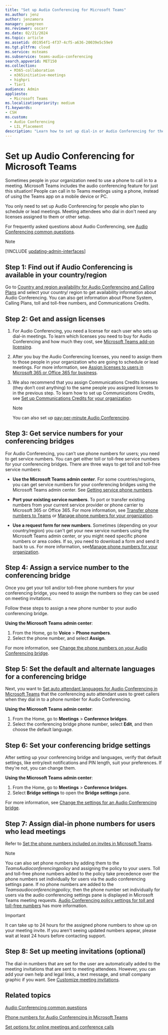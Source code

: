 ```yaml
---
title: "Set up Audio Conferencing for Microsoft Teams"
ms.author: jenz
author: jenzamora
manager: pamgreen
ms.reviewer: oscarr
ms.date: 02/21/2024
ms.topic: article
ms.assetid: d01954f1-4f37-4cf5-a636-20039e5c59e9
ms.tgt.pltfrm: cloud
ms.service: msteams
ms.subservice: teams-audio-conferencing
search.appverid: MET150
ms.collection: 
  - M365-collaboration
  - m365initiative-meetings
  - highpri
  - Tier1
audience: Admin
appliesto: 
  - Microsoft Teams
ms.localizationpriority: medium
f1.keywords:
- CSH
ms.custom: 
  - Audio Conferencing
  - LIL_Placement
description: "Learn how to set up dial-in or Audio Conferencing for the people in your business who need to use a phone to join conference calls. "
---
```


# Set up Audio Conferencing for Microsoft Teams

Sometimes people in your organization need to use a phone to call in to a meeting. Microsoft Teams includes the audio conferencing feature for just this situation! People can call in to Teams meetings using a phone, instead of using the Teams app on a mobile device or PC.
  
You only need to set up Audio Conferencing for people who plan to schedule or lead meetings. Meeting attendees who dial in don't need any licenses assigned to them or other setup.
  
For frequently asked questions about Audio Conferencing, see [Audio Conferencing common questions](audio-conferencing-common-questions.md).

> [!NOTE]
> [!INCLUDE [updating-admin-interfaces](includes/updating-admin-interfaces.md)]
  
## Step 1: Find out if Audio Conferencing is available in your country/region

Go to [Country and region availability for Audio Conferencing and Calling Plans](country-and-region-availability-for-audio-conferencing-and-calling-plans/country-and-region-availability-for-audio-conferencing-and-calling-plans.md) and select your country/ region to get availability information about Audio Conferencing. You can also get information about Phone System, Calling Plans, toll and toll-free numbers, and Communications Credits.

## Step 2: Get and assign licenses

1. For Audio Conferencing, you need a license for each user who sets up dial-in meetings. To learn which licenses you need to buy for Audio Conferencing and how much they cost, see [Microsoft Teams add-on licensing](./teams-add-on-licensing/microsoft-teams-add-on-licensing.md).

2. After you buy the Audio Conferencing licenses, you need to assign them to those people in your organization who are going to schedule or lead meetings. For more information, see [Assign licenses to users in Microsoft 365 or Office 365 for business](https://support.office.com/article/997596b5-4173-4627-b915-36abac6786dc).

3. We also recommend that you assign Communications Credits licenses (they don’t cost anything) to the same people you assigned licenses to in the previous step. To learn how to set up Communications Credits, see [Set up Communications Credits for your organization](set-up-communications-credits-for-your-organization.md).

   > [!NOTE]
   > You can also set up [pay-per-minute Audio Conferencing](audio-conferencing-pay-per-minute.md).

## Step 3: Get service numbers for your conferencing bridges

For Audio Conferencing, you can’t use phone numbers for users; you need to get service numbers. You can get either toll or toll-free service numbers for your conferencing bridges. There are three ways to get toll and toll-free service numbers:
  
- **Use the Microsoft Teams admin center**. For some countries/regions, you can get service numbers for your conferencing bridges using the Microsoft Teams admin center. See [Getting service phone numbers](./getting-service-phone-numbers.md).

- **Port your existing service numbers**. To port or transfer existing numbers from your current service provider or phone carrier to Microsoft 365 or Office 365. For more information, see [Transfer phone numbers to Teams](phone-number-calling-plans/transfer-phone-numbers-to-teams.md) or [Manage phone numbers for your organization](manage-phone-numbers-for-your-organization/manage-phone-numbers-for-your-organization.md).
  
- **Use a request form for new numbers**. Sometimes (depending on your country/region) you can't get your new service numbers using the Microsoft Teams admin center, or you might need specific phone numbers or area codes. If so, you need to download a form and send it back to us. For more information, see[Manage phone numbers for your organization](manage-phone-numbers-for-your-organization/manage-phone-numbers-for-your-organization.md).

## Step 4: Assign a service number to the conferencing bridge

Once you get your toll and/or toll-free phone numbers for your conferencing bridge, you need to assign the numbers so they can be used on meeting invitations.  

Follow these steps to assign a new phone number to your audio conferencing bridge.

 **Using the Microsoft Teams admin center**:

 1. From the Home, go to **Voice** > **Phone numbers**.
 2. Select the phone number, and select **Assign**.

For more information, see [Change the phone numbers on your Audio Conferencing bridge](change-the-phone-numbers-on-your-audio-conferencing-bridge.md).

## Step 5: Set the default and alternate languages for a conferencing bridge

Next, you want to [Set auto attendant languages for Audio Conferencing in Microsoft Teams](set-auto-attendant-languages-for-audio-conferencing-in-teams.md) that the conferencing auto attendant uses to greet callers when they dial in to a phone number for Audio Conferencing.

 **Using the Microsoft Teams admin center**:

1. From the Home, go to **Meetings** > **Conference bridges**.
2. Select the conferencing bridge phone number, select **Edit**, and then choose the default language.

## Step 6: Set your conferencing bridge settings

After setting up your conferencing bridge and languages, verify that default settings, like entry/exit notifications and PIN length, suit your preferences. If they're not, you can change them.

 **Using the Microsoft Teams admin center**:

1. From the Home, go to **Meetings** > **Conference bridges**.
2. Select **Bridge settings** to open the **Bridge settings** pane.

For more information, see [Change the settings for an Audio Conferencing bridge](change-the-settings-for-an-audio-conferencing-bridge.md).

## Step 7: Assign dial-in phone numbers for users who lead meetings

Refer to [Set the phone numbers included on invites in Microsoft Teams](set-the-phone-numbers-included-on-invites-in-teams.md).

> [!NOTE]
> You can also set phone numbers by adding them to the *TeamsAudioconferencingpolicy* and assigning the policy to your users. Toll and toll-free phone numbers added to the policy take precedence over the phone numbers set individually for users via the audio conferencing settings pane. If no phone numbers are added to the *Teamsaudioconferencingpolicy*, then the phone number set individually for users via the audio conferencing settings pane is displayed in Microsoft Teams meeting requests. [Audio Conferencing policy settings for toll and toll-free numbers](audio-conferencing-toll-free-numbers-policy.md) has more information.

> [!IMPORTANT]
> It can take up to 24 hours for the assigned phone numbers to show up on your meeting invite. If you aren't seeing updated numbers appear, please wait at least 24 hours before contacting support.

## Step 8: Set up meeting invitations (optional)

The dial-in numbers that are set for the user are automatically added to the meeting invitations that are sent to meeting attendees. However, you can add your own help and legal links, a text message, and small company graphic if you want. See [Customize meeting invitations](meeting-settings-in-teams.md#customize-meeting-invitations).

## Related topics

[Audio Conferencing common questions](audio-conferencing-common-questions.md)
  
[Phone numbers for Audio Conferencing in Microsoft Teams](phone-numbers-for-audio-conferencing-in-teams.md)
  
[Set options for online meetings and conference calls](https://support.office.com/article/DCD1CA39-0C1F-466C-9573-F04138FEF5E2)
